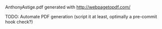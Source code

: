 AnthonyAstige.pdf generated with http://webpagetopdf.com/

TODO: Automate PDF generation (script it at least, optimally a pre-commit hook check?)
